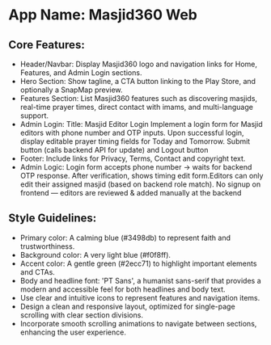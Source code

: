 # **App Name**: Masjid360 Web

## Core Features:

- Header/Navbar: Display Masjid360 logo and navigation links for Home, Features, and Admin Login sections.
- Hero Section: Show tagline, a CTA button linking to the Play Store, and optionally a SnapMap preview.
- Features Section: List Masjid360 features such as discovering masjids, real-time prayer times, direct contact with imams, and multi-language support.
- Admin Login: Title: Masjid Editor Login Implement a login form for Masjid editors with phone number and OTP inputs. Upon successful login, display editable prayer timing fields for Today and Tomorrow. Submit button (calls backend API for update) and Logout button
- Footer: Include links for Privacy, Terms, Contact and copyright text.
- Admin Logic: Login form accepts phone number → waits for backend OTP response. After verification, shows timing edit form.Editors can only edit their assigned masjid (based on backend role match). No signup on frontend — editors are reviewed & added manually at the backend

## Style Guidelines:

- Primary color: A calming blue (#3498db) to represent faith and trustworthiness.
- Background color: A very light blue (#f0f8ff).
- Accent color: A gentle green (#2ecc71) to highlight important elements and CTAs.
- Body and headline font: 'PT Sans', a humanist sans-serif that provides a modern and accessible feel for both headlines and body text.
- Use clear and intuitive icons to represent features and navigation items.
- Design a clean and responsive layout, optimized for single-page scrolling with clear section divisions.
- Incorporate smooth scrolling animations to navigate between sections, enhancing the user experience.